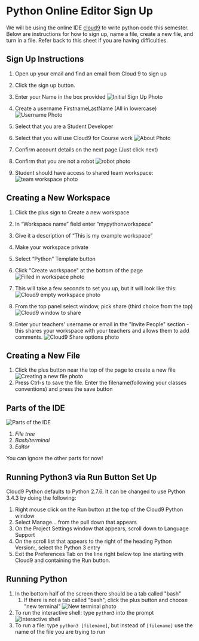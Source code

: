 # Python Online Editor Sign Up
We will be using the online IDE [cloud9](https://c9.io) to write python code this semester.  Below are instructions for how to sign up, name a file, create a new file, and turn in a file. Refer back to this sheet if you are having difficulties. 

## Sign Up Instructions

1. Open up your email and find an email from Cloud 9 to sign up
2. Click the sign up button. 
3. Enter your Name in the box provided
![Initial Sign Up Photo](cloud9_student_login.png)

4. Create a username FirstnameLastName (All in lowercase)
![Username Photo](cloud9_student_username.png)

5. Select that you are a Student Developer
6. Select that you will use Cloud9 for Course work
![About Photo](cloud9_student_about.png)

7. Confirm account details on the next page (Just click next)
8. Confirm that you are not a robot
![robot photo](cloud9_student_robot.png)

9. Student should have access to shared team workspace: 
![team workspace photo](cloud9_student_workspace.png)

## Creating a New Workspace
1. Click the plus sign to Create a new workspace
2. In “Workspace name” field enter “mypythonworkspace”
3. Give it a description of “This is my example workspace”
4. Make your workspace private
5. Select “Python” Template button  
6. Click "Create workspace" at the bottom of the page
![Filled in workspace photo](cloud9_student_new_workspace.png)

7. This will take a few seconds to set you up, but it will look like this: 
![Cloud9 empty workspace photo](new_workspace_photo.png)

8. From the top panel select window, pick share (third choice from the top)
![Cloud9 window to share](window_to_share_photo.png)

9. Enter your teachers' username or email in the "Invite People" section - this shares your workspace with your teachers and allows them to add comments. 
![Cloud9 Share options photo](share_workspace.png)

## Creating a New File
1. Click the plus button near the top of the page to create a new file 
![Creating a new file photo](new_file_photo.png)
2. Press Ctrl-s to save the file. Enter the filename(following your classes conventions) and press the save button

## Parts of the IDE
![Parts of the IDE](ide_label.png)
1. *File tree*
2. *Bash/terminal*
3. *Editor*

You can ignore the other parts for now!

## Running Python3 via Run Button Set Up
Cloud9 Python defaults to Python 2.7.6. It can be changed to use Python 3.4.3 by doing the following:

1. Right mouse click on the Run button at the top of the Cloud9 Python window
2. Select Manage... from the pull down that appears
3. On the Project Settings window that appears, scroll down to Language Support
4. On the scroll list that appears to the right of the heading Python Version:, select the Python 3 entry
5. Exit the Preferences Tab on the line right below top line starting with Cloud9 and containing the Run button.

## Running Python 
1. In the bottom half of the screen there should be a tab called "bash"
	1. If there is not a tab called "bash", click the plus button and choose "new terminal"
	![New terminal photo](new_terminal_photo.png)
2. To run the interactive shell: type `python3` into the prompt
![Interactive shell](running_python3_photo.png) 
3. To run a file: type `python3 [filename]`, but instead of `[filename]` use the name of the file you are trying to run

